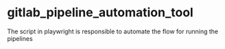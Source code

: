 # gitlab_pipeline_automation_tool
The script in playwright is responsible to automate the flow for running the pipelines

